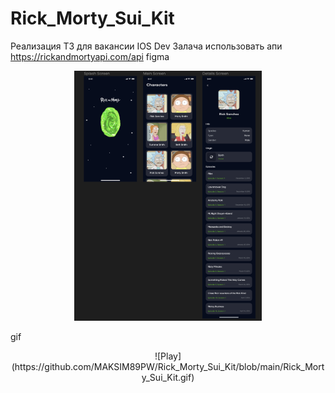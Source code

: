 # Rick_Morty_Sui_Kit
Реализация ТЗ для вакансии IOS Dev
Залача 
использовать апи https://rickandmortyapi.com/api
figma
<p align = "center">
  <img src="https://github.com/MAKSIM89PW/Rick_Morty_Sui_Kit/blob/main/Figma.png" width="300" height="400">
</p>
  
gif 
<p align = "center">
  ![Play](https://github.com/MAKSIM89PW/Rick_Morty_Sui_Kit/blob/main/Rick_Morty_Sui_Kit.gif)
</p>
